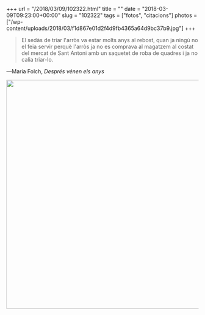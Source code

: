 +++
url = "/2018/03/09/102322.html"
title = ""
date = "2018-03-09T09:23:00+00:00"
slug = "102322"
tags = ["fotos", "citacions"]
photos = ["/wp-content/uploads/2018/03/f1d867e01d2f4d9fb4365a64d9bc37b9.jpg"]
+++

> El sedàs de triar l'arròs va estar molts anys al rebost, quan ja ningú no el feia servir perquè l'arròs ja no es comprava al magatzem al costat del mercat de Sant Antoni amb un saquetet de roba de quadres i ja no calia triar-lo.

—Maria Folch, *Després vénen els anys*

<img src="/wp-content/uploads/2018/03/f1d867e01d2f4d9fb4365a64d9bc37b9.jpg" width="600" height="600" />
